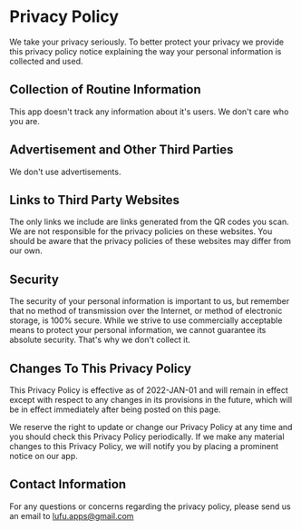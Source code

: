 # Privacy Policy

We take your privacy seriously. To better protect your privacy we provide this privacy policy notice explaining the way your personal information is collected and used.


## Collection of Routine Information

This app doesn't track any information about it's users. We don't care who you are.


## Advertisement and Other Third Parties

We don't use advertisements.


## Links to Third Party Websites

The only links we include are links generated from the QR codes you scan. We are not responsible for the privacy policies on these websites. You should be aware that the privacy policies of these websites may differ from our own.


## Security

The security of your personal information is important to us, but remember that no method of transmission over the Internet, or method of electronic storage, is 100% secure. While we strive to use commercially acceptable means to protect your personal information, we cannot guarantee its absolute security. That's why we don't collect it.


## Changes To This Privacy Policy

This Privacy Policy is effective as of 2022-JAN-01 and will remain in effect except with respect to any changes in its provisions in the future, which will be in effect immediately after being posted on this page.

We reserve the right to update or change our Privacy Policy at any time and you should check this Privacy Policy periodically. If we make any material changes to this Privacy Policy, we will notify you by placing a prominent notice on our app.


## Contact Information

For any questions or concerns regarding the privacy policy, please send us an email to lufu.apps@gmail.com
